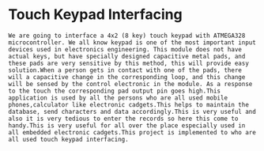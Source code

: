# Touch Keypad Interfacing
    We are going to interface a 4x2 (8 key) touch keypad with ATMEGA328 microcontroller. We all know keypad is one of the most important input devices used in electronics engineering. This module does not have actual keys, but have specially designed capacitive metal pads, and these pads are very sensitive by this method, this will provide easy solution.When a person gets in contact with one of the pads, there will a capacitive change in the corresponding loop, and this change will be sensed by the control electronic in the module. As a response to the touch the corresponding pad output pin goes high.This application is used by all the persons who are all used mobile phones,calculator like electronic cadgets.This helps to maintain the database, send characters and data accordingly.This is very useful and also it is very tedious to enter the records so here this come to handy.This is very useful for all over the place especially used in all embedded electronic cadgets.This project is implemented to who are all used touch keypad interfacing.
